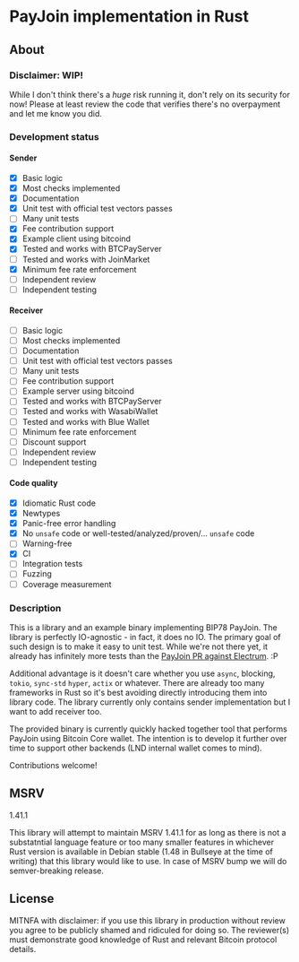 # PayJoin implementation in Rust

## About

### Disclaimer: WIP!

While I don't think there's a *huge* risk running it, don't rely on its security for now!
Please at least review the code that verifies there's no overpayment and let me know you did.

### Development status

#### Sender

- [x] Basic logic
- [x] Most checks implemented
- [x] Documentation
- [x] Unit test with official test vectors passes
- [ ] Many unit tests
- [x] Fee contribution support
- [x] Example client using bitcoind
- [x] Tested and works with BTCPayServer
- [ ] Tested and works with JoinMarket
- [x] Minimum fee rate enforcement
- [ ] Independent review
- [ ] Independent testing

#### Receiver

- [ ] Basic logic
- [ ] Most checks implemented
- [ ] Documentation
- [ ] Unit test with official test vectors passes
- [ ] Many unit tests
- [ ] Fee contribution support
- [ ] Example server using bitcoind
- [ ] Tested and works with BTCPayServer
- [ ] Tested and works with WasabiWallet
- [ ] Tested and works with Blue Wallet
- [ ] Minimum fee rate enforcement
- [ ] Discount support
- [ ] Independent review
- [ ] Independent testing

#### Code quality

- [x] Idiomatic Rust code
- [x] Newtypes
- [x] Panic-free error handling
- [x] No `unsafe` code or well-tested/analyzed/proven/... `unsafe` code
- [ ] Warning-free
- [x] CI
- [ ] Integration tests
- [ ] Fuzzing
- [ ] Coverage measurement

### Description

This is a library and an example binary implementing BIP78 PayJoin.
The library is perfectly IO-agnostic - in fact, it does no IO.
The primary goal of such design is to make it easy to unit test.
While we're not there yet, it already has infinitely more tests than the [PayJoin PR against Electrum](https://github.com/spesmilo/electrum/pull/6804). :P

Additional advantage is it doesn't care whether you use `async`, blocking, `tokio`, `sync-std` `hyper`, `actix` or whatever.
There are already too many frameworks in Rust so it's best avoiding directly introducing them into library code.
The library currently only contains sender implementation but I want to add receiver too.

The provided binary is currently quickly hacked together tool that performs PayJoin using Bitcoin Core wallet.
The intention is to develop it further over time to support other backends (LND internal wallet comes to mind).

Contributions welcome!

## MSRV

1.41.1

This library will attempt to maintain MSRV 1.41.1 for as long as there is not a substatntial language feature or too many smaller features in whichever Rust version is available in Debian stable (1.48 in Bullseye at the time of writing) that this library would like to use. In case of MSRV bump we will do semver-breaking release.

## License

MITNFA with disclaimer: if you use this library in production without review you agree to be publicly
shamed and ridiculed for doing so.
The reviewer(s) must demonstrate good knowledge of Rust and relevant Bitcoin protocol details.
